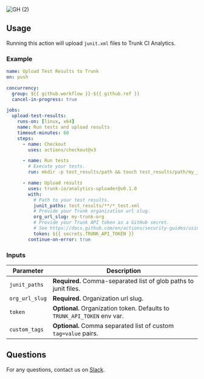 ![GH (2)](https://github.com/trunk-io/analytics-uploader/assets/1265982/5475373b-937c-4455-bcde-5629d51c9f95)

## Usage

Running this action will upload `junit.xml` files to Trunk CI Analytics.

### Example

```yaml
name: Upload Test Results to Trunk
on: push

concurrency:
  group: ${{ github.workflow }}-${{ github.ref }}
  cancel-in-progress: true

jobs:
  upload-test-results:
    runs-on: [linux, x64]
    name: Run tests and upload results
    timeout-minutes: 60
    steps:
      - name: Checkout
        uses: actions/checkout@v3

      - name: Run tests
        # Execute your tests.
        run: mkdir -p test_results/path && touch test_results/path/my_junit_report_test.xml

      - name: Upload results
        uses: trunk-io/analytics-uploader@v0.1.0
        with:
          # Path to your test results.
          junit_paths: test_results/**/*_test.xml
          # Provide your Trunk organization url slug.
          org_url_slug: my-trunk-org
          # Provide your Trunk API token as a GitHub secret.
          # See https://docs.github.com/en/actions/security-guides/using-secrets-in-github-actions.
          token: ${{ secrets.TRUNK_API_TOKEN }}
        continue-on-error: true
```

### Inputs

| Parameter      | Description                                                              |
| -------------- | ------------------------------------------------------------------------ |
| `junit_paths`  | **Required.** Comma-separated list of glob paths to junit files.         |
| `org_url_slug` | **Required.** Organization url slug.                                     |
| `token`        | **Optional.** Organization token. Defaults to `TRUNK_API_TOKEN` env var. |
| `custom_tags`  | **Optional.** Comma separated list of custom `tag=value` pairs.          |

## Questions

For any questions, contact us on [Slack](https://slack.trunk.io/).
